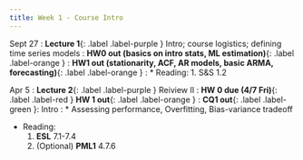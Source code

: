 ```yaml
---
title: Week 1 - Course Intro
---
```


Sept 27
: **Lecture 1**{: .label .label-purple } Intro; course logistics; defining time series models
  : **HW0 out (basics on intro stats, ML estimation)**{: .label .label-orange }
  : **HW1 out (stationarity, ACF, AR models, basic ARMA, forecasting)**{: .label .label-orange }
: * Reading:
      1. S&S 1.2

Apr 5
: **Lecture 2**{: .label .label-purple } Reiview II
  : **HW 0 due (4/7 Fri)**{: .label .label-red }  **HW 1 out**{: .label .label-orange }
: **CQ1 out**{: .label .label-green }: Intro
: * Assessing performance, Overfitting, Bias-variance tradeoff
  * Reading:
      1. **ESL** 7.1-7.4
      1. (Optional) **PML1** 4.7.6